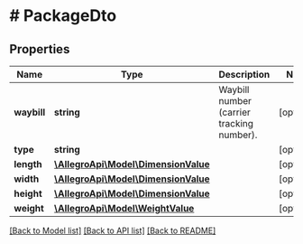 # # PackageDto

## Properties

Name | Type | Description | Notes
------------ | ------------- | ------------- | -------------
**waybill** | **string** | Waybill number (carrier tracking number). | [optional]
**type** | **string** |  | [optional]
**length** | [**\AllegroApi\Model\DimensionValue**](DimensionValue.md) |  | [optional]
**width** | [**\AllegroApi\Model\DimensionValue**](DimensionValue.md) |  | [optional]
**height** | [**\AllegroApi\Model\DimensionValue**](DimensionValue.md) |  | [optional]
**weight** | [**\AllegroApi\Model\WeightValue**](WeightValue.md) |  | [optional]

[[Back to Model list]](../../README.md#models) [[Back to API list]](../../README.md#endpoints) [[Back to README]](../../README.md)
